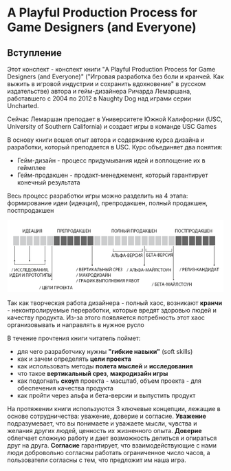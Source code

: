 # A Playful Production Process for Game Designers (and Everyone)

## Вступление

Этот конспект - конспект книги "A Playful Production Process for Game Designers (and Everyone)" ("Игровая разработка без боли и кранчей. Как выжить в игровой индустрии и сохранить вдохновение" в русском издательстве) автора и гейм-дизайнера Ричарда Лемаршана, работавшего с 2004 по 2012 в Naughty Dog над играми серии Uncharted.

Сейчас Лемаршан преподает в Университете Южной Калифорнии (USC, University of Southern California) и создает игры в команде USC Games

В основу книги вошел опыт автора и содержание курса дизайна и разработки, который преподается в USC. Курс объединяет два понятия:

* Гейм-дизайн - процесс придумывания идей и воплощение их в геймплее
* Гейм-продакшен - продакт-менеджемент, который гарантирует конечный результата

Весь процесс разработки игры можно разделить на 4 этапа: формирование идеи (идеация), препродакшен, полный продакшен, постпродакшен

![4 этапа разработки игры](images/00_introduction_01.png)

Так как творческая работа дизайнера - полный хаос, возникают **кранчи** - неконтролируемые переработки, которые вредят здоровью людей и качеству продукта. Из-за этого появляется потребность этот хаос организовывать и направлять в нужное русло

В течение прочтения книги читатель поймет:

* для чего разработчику нужны **"гибкие навыки"** (soft skills)
* как и зачем определять **цели проекта**
* как использовать методы **полета мыслей** и **исследования**
* что такое **вертикальный срез**, **макродизайн игры**
* как подогнать **скоуп** проекта - масштаб, объем проекта - для обеспечения качества продукта
* как пройти через альфа и бета-версии и выпустить продукт

На протяжении книги используются 3 ключевые концепции, лежащие в основе сотрудничества: уважение, доверие и согласие. **Уважение** подразумевает, что вы понимаете и уважаете мысли, чувства и желания других людей, ценность их жизненного опыта. **Доверие** облегчает сложную работу и дает возможность делиться и опираться друг на друга. **Согласие** гарантирует, что взаимодействующие с нами люди добровольно согласны работать ограниченное число часов, а пользователи согласны с тем, что предложит им наша игра.
